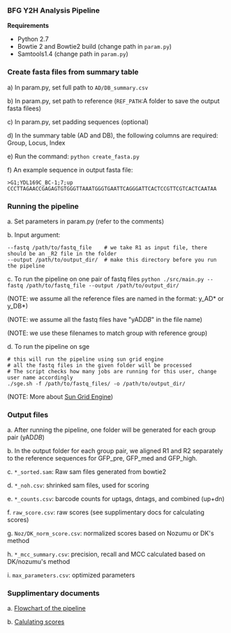 ### BFG Y2H Analysis Pipeline ###

**Requirements**

* Python 2.7
* Bowtie 2 and Bowtie2 build (change path in `param.py`)
* Samtools1.4 (change path in `param.py`)

### Create fasta files from summary table ###

a) In param.py, set full path to `AD/DB_summary.csv`

b) In param.py, set path to reference (`REF_PATH`:A folder to save the output fasta filees)

c) In param.py, set padding sequences (optional)

d) In the summary table (AD and DB), the following columns are required: Group, Locus, Index

e) Run the command: `python create_fasta.py`

f) An example sequence in output fasta file:
```
>G1;YDL169C_BC-1;7;up
CCCTTAGAACCGAGAGTGTGGGTTAAATGGGTGAATTCAGGGATTCACTCCGTTCGTCACTCAATAA
```

### Running the pipeline  ###

a. Set parameters in param.py (refer to the comments)

b. Input argument: 
```
--fastq /path/to/fastq_file    # we take R1 as input file, there should be an _R2 file in the folder 
--output /path/to/output_dir/  # make this directory before you run the pipeline
```

c. To run the pipeline on one pair of fastq files
`python ./src/main.py --fastq /path/to/fastq_file --output /path/to/output_dir/`

(NOTE: we assume all the reference files are named in the format: y_AD* or y_DB*)

(NOTE: we assume all the fastq files have "yAD*DB*" in the file name)

(NOTE: we use these filenames to match group with reference group)

d. To run the pipeline on sge
```
# this will run the pipeline using sun grid engine                                        
# all the fastq files in the given folder will be processed                               
# The script checks how many jobs are running for this user, change user name accordingly 
./sge.sh -f /path/to/fastq_files/ -o /path/to/output_dir/                                 
```
(NOTE: More about [Sun Grid Engine](http://gridscheduler.sourceforge.net/howto/GridEngineHowto.html)) 

### Output files  ###

a. After running the pipeline, one folder will be generated for each group pair (yAD*DB*)

b. In the output folder for each group pair, we aligned R1 and R2 separately to the reference sequences for GFP_pre, GFP_med and GFP_high.

c. `*_sorted.sam`: Raw sam files generated from bowtie2

d. `*_noh.csv`: shrinked sam files, used for scoring

e. `*_counts.csv`: barcode counts for uptags, dntags, and combined (up+dn)

f. `raw_score.csv`: raw scores (see supplimentary docs for calculating scores)

g. `Noz/DK_norm_score.csv`: normalized scores based on Nozumu or DK's method

h. `*_mcc_summary.csv`: precision, recall and MCC calculated based on DK/nozumu's method

i. `max_parameters.csv`: optimized parameters

### Supplimentary documents ###

a. [Flowchart of the pipeline](https://docs.google.com/presentation/d/1Mq1AKUprorP4ogN_J6207qoM5w3asWGtySbuzTitibs/edit?usp=sharing)

b. [Calulating scores](https://docs.google.com/document/d/1w9PZou3icaU2AYSyzv1xSJa6oN9RlrFMkvfpLUnas_I/edit?usp=sharing)

